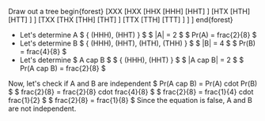 Draw out a tree
begin{forest}
[XXX
[HXX
[HHX
[HHH]
[HHT]
]
[HTX
[HTH]
[HTT]
]
]
[TXX
[THX
[THH]
[THT]
]
[TTX
[TTH]
[TTT]
]
]
]
end{forest}

<ul>
<li> Let's determine A 
$ { (HHH), (HHT) } $ 
$ |A| = 2 $ 
$ Pr(A) = frac{2}{8} $
	<li> Let's determine B 
	      $ { (HHH), (HHT), (HTH), (THH) } $ 
	      $ |B| = 4 $ 
	      $ Pr(B) = frac{4}{8} $
	<li> Let's determine $ A cap B $ 
	      $ { (HHH), (HHT) } $ 
	      $ |A cap B| = 2 $ 
	      $ Pr(A cap B) = frac{2}{8} $
</ul>
Now, let's check if A and B are independent 
$ Pr(A cap B) = Pr(A) cdot Pr(B) $ 
$ frac{2}{8} = frac{2}{8} cdot frac{4}{8} $ 
$ frac{2}{8} = frac{1}{4} cdot frac{1}{2} $ 
$ frac{2}{8} = frac{1}{8} $ 
Since the equation is false, A and B are not independent.
